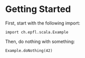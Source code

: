 # Getting Started

First, start with the following import:

```tut
import ch.epfl.scala.Example
```

Then, do nothing with something:

```tut
Example.doNothing(42)
```
